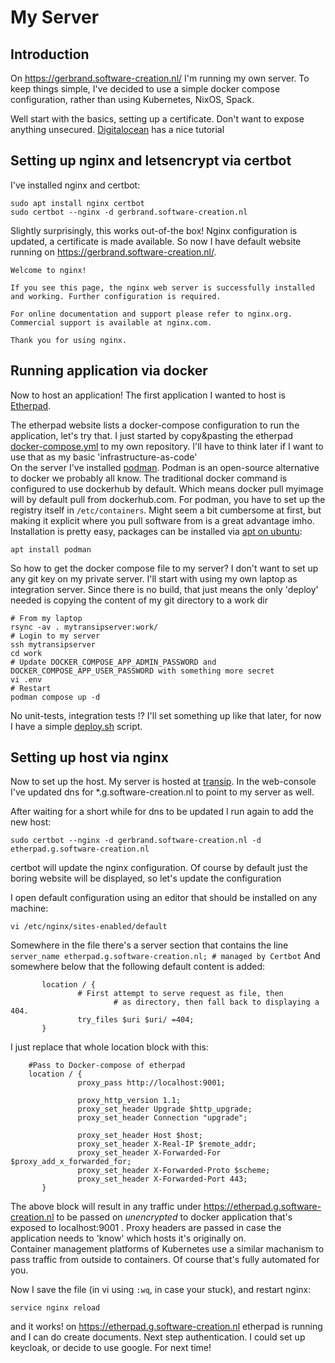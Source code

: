 # My Server

## Introduction
On https://gerbrand.software-creation.nl/ I'm running my own server. To keep things simple, I've decided to use a simple docker compose configuration, rather than using Kubernetes, NixOS, Spack.

Well start with the basics, setting up a certificate. Don't want to expose anything unsecured. [Digitalocean](https://www.digitalocean.com/community/tutorials/how-to-secure-nginx-with-let-s-encrypt-on-ubuntu-20-04) has a nice tutorial

## Setting up nginx and letsencrypt via certbot
I've installed nginx and certbot:
```shell
sudo apt install nginx certbot
sudo certbot --nginx -d gerbrand.software-creation.nl
```
Slightly surprisingly, this works out-of-the box! Nginx configuration is updated, a certificate is made available. So now I have default website running on https://gerbrand.software-creation.nl/.
```
Welcome to nginx!

If you see this page, the nginx web server is successfully installed and working. Further configuration is required.

For online documentation and support please refer to nginx.org.
Commercial support is available at nginx.com.

Thank you for using nginx.
```

## Running application via docker
Now to host an application! The first application I wanted to host is [Etherpad](https://etherpad.org/).

The etherpad website lists a docker-compose configuration to run the application, let's try that. I just started by copy&pasting the etherpad [docker-compose.yml](docker-compose.yml) to my own repository. I'll have to think later if I want to use that as my basic 'infrastructure-as-code'  
On the server I've installed [podman](https://podman.io/). Podman is an open-source alternative to docker we probably all know. The traditional docker command is configured to use dockerhub by default. Which means docker pull myimage will by default pull from dockerhub.com. For podman, you have to set up the registry itself in `/etc/containers`. Might seem a bit cumbersome at first, but making it explicit where you pull software from is a great advantage imho.  
Installation is pretty easy, packages can be installed via [apt on ubuntu](https://podman.io/docs/installation#ubuntu):
```shell
apt install podman
```

So how to get the docker compose file to my server? I don't want to set up any git key on my private server. I'll start with using my own laptop as integration server. Since there is no build, that just means the only 'deploy' needed is copying the content of my git directory to a work dir
```shell
# From my laptop
rsync -av . mytransipserver:work/
# Login to my server
ssh mytransipserver
cd work
# Update DOCKER_COMPOSE_APP_ADMIN_PASSWORD and DOCKER_COMPOSE_APP_USER_PASSWORD with something more secret
vi .env
# Restart
podman compose up -d
```
No unit-tests, integration tests !? I'll set something up like that later, for now I have a simple [deploy.sh](deploy.sh) script.

## Setting up host via nginx

Now to set up the host. 
My server is hosted at [transip](https://www.transip.nl). In the web-console I've updated dns for *.g.software-creation.nl to point to my server as well.

After waiting for a short while for dns to be updated I run again to add the new host:
```shell
sudo certbot --nginx -d gerbrand.software-creation.nl -d etherpad.g.software-creation.nl
```

certbot will update the nginx configuration. Of course by default just the boring website will be displayed, so let's update the configuration

I open default configuration using an editor that should be installed on any machine:
```shell
vi /etc/nginx/sites-enabled/default
```

Somewhere in the file there's a server section that contains the line `server_name etherpad.g.software-creation.nl; # managed by Certbot`
And somewhere below that the following default content is added:
```
       location / {
               # First attempt to serve request as file, then
                       # as directory, then fall back to displaying a 404.
               try_files $uri $uri/ =404;
       }
```
I just replace that whole location block with this:
```
    #Pass to Docker-compose of etherpad
    location / {
               proxy_pass http://localhost:9001;

               proxy_http_version 1.1;
               proxy_set_header Upgrade $http_upgrade;
               proxy_set_header Connection "upgrade";

               proxy_set_header Host $host;
               proxy_set_header X-Real-IP $remote_addr;
               proxy_set_header X-Forwarded-For $proxy_add_x_forwarded_for;
               proxy_set_header X-Forwarded-Proto $scheme;
               proxy_set_header X-Forwarded-Port 443;
       }
```
The above block will result in any traffic under https://etherpad.g.software-creation.nl to be passed on _unencrypted_ to docker application that's exposed to localhost:9001 . Proxy headers are passed in case the application needs to 'know' which hosts it's originally on.  
Container management platforms of Kubernetes use a similar machanism to pass traffic from outside to containers. Of course that's fully automated for you.

Now I save the file (in vi using `:wq`, in case your stuck), and restart nginx:
```shell
service nginx reload
```

and it works! on https://etherpad.g.software-creation.nl etherpad is running and I can do create documents. Next step authentication. I could set up keycloak, or decide to use google. For next time!